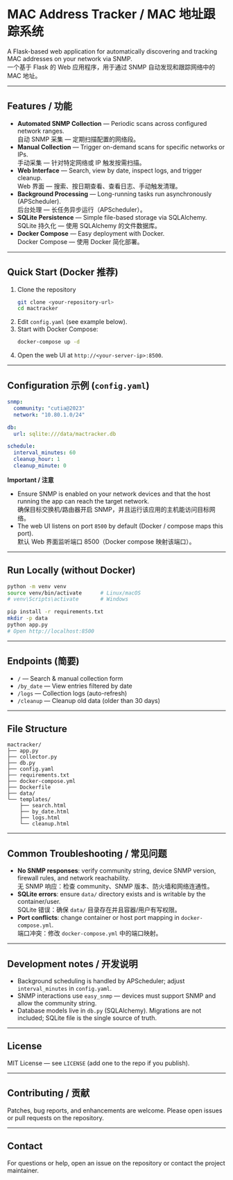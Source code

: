 
# MAC Address Tracker / MAC 地址跟踪系统

A Flask-based web application for automatically discovering and tracking MAC addresses on your network via SNMP.  
一个基于 Flask 的 Web 应用程序，用于通过 SNMP 自动发现和跟踪网络中的 MAC 地址。

---

## Features / 功能
- **Automated SNMP Collection** — Periodic scans across configured network ranges.  
  自动 SNMP 采集 — 定期扫描配置的网络段。
- **Manual Collection** — Trigger on-demand scans for specific networks or IPs.  
  手动采集 — 针对特定网络或 IP 触发按需扫描。
- **Web Interface** — Search, view by date, inspect logs, and trigger cleanup.  
  Web 界面 — 搜索、按日期查看、查看日志、手动触发清理。
- **Background Processing** — Long-running tasks run asynchronously (APScheduler).  
  后台处理 — 长任务异步运行（APScheduler）。
- **SQLite Persistence** — Simple file-based storage via SQLAlchemy.  
  SQLite 持久化 — 使用 SQLAlchemy 的文件数据库。
- **Docker Compose** — Easy deployment with Docker.  
  Docker Compose — 使用 Docker 简化部署。

---

## Quick Start (Docker 推荐)
1. Clone the repository  
   ```bash
   git clone <your-repository-url>
   cd mactracker
   ```
2. Edit `config.yaml` (see example below).  
3. Start with Docker Compose:
   ```bash
   docker-compose up -d
   ```
4. Open the web UI at `http://<your-server-ip>:8500`.

---

## Configuration 示例 (`config.yaml`)
```yaml
snmp:
  community: "cutia@2023"
  network: "10.80.1.0/24"

db:
  url: sqlite:///data/mactracker.db

schedule:
  interval_minutes: 60
  cleanup_hour: 1
  cleanup_minute: 0
```

**Important / 注意**
- Ensure SNMP is enabled on your network devices and that the host running the app can reach the target network.  
  确保目标交换机/路由器开启 SNMP，并且运行该应用的主机能访问目标网络。
- The web UI listens on port `8500` by default (Docker / compose maps this port).  
  默认 Web 界面监听端口 8500（Docker compose 映射该端口）。

---

## Run Locally (without Docker)
```bash
python -m venv venv
source venv/bin/activate      # Linux/macOS
# venv\Scripts\activate       # Windows

pip install -r requirements.txt
mkdir -p data
python app.py
# Open http://localhost:8500
```

---

## Endpoints (简要)
- `/` — Search & manual collection form  
- `/by_date` — View entries filtered by date  
- `/logs` — Collection logs (auto-refresh)  
- `/cleanup` — Cleanup old data (older than 30 days)

---

## File Structure
```
mactracker/
├── app.py
├── collector.py
├── db.py
├── config.yaml
├── requirements.txt
├── docker-compose.yml
├── Dockerfile
├── data/
└── templates/
    ├── search.html
    ├── by_date.html
    ├── logs.html
    └── cleanup.html
```

---

## Common Troubleshooting / 常见问题
- **No SNMP responses**: verify community string, device SNMP version, firewall rules, and network reachability.  
  无 SNMP 响应：检查 community、SNMP 版本、防火墙和网络连通性。
- **SQLite errors**: ensure `data/` directory exists and is writable by the container/user.  
  SQLite 错误：确保 `data/` 目录存在并且容器/用户有写权限。
- **Port conflicts**: change container or host port mapping in `docker-compose.yml`.  
  端口冲突：修改 `docker-compose.yml` 中的端口映射。

---

## Development notes / 开发说明
- Background scheduling is handled by APScheduler; adjust `interval_minutes` in `config.yaml`.  
- SNMP interactions use `easy_snmp` — devices must support SNMP and allow the community string.  
- Database models live in `db.py` (SQLAlchemy). Migrations are not included; SQLite file is the single source of truth.

---

## License
MIT License — see `LICENSE` (add one to the repo if you publish).

---

## Contributing / 贡献
Patches, bug reports, and enhancements are welcome. Please open issues or pull requests on the repository.

---

## Contact
For questions or help, open an issue on the repository or contact the project maintainer.


